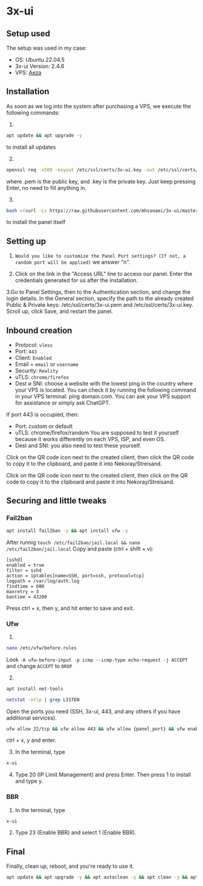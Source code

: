 # 3x-ui

## Setup used

The setup was used in my case:

- OS: Ubuntu 22.04.5
- 3x-ui Version: 2.4.6
- VPS: [Aeza](https://aeza.net/?ref=572663)

## Installation

As soon as we log into the system after purchasing a VPS, we execute the following commands:

1. 
```bash
apt update && apt upgrade -y
```
to install all updates

2. 
```bash 
openssl req -x509 -keyout /etc/ssl/certs/3x-ui.key -out /etc/ssl/certs/3x-ui.pem -newkey rsa:4096 -sha256 -days 3650 -nodes -new
```
where .pem is the public key, and .key is the private key.
Just keep pressing Enter, no need to fill anything in.

3. 
```bash
bash <(curl -Ls https://raw.githubusercontent.com/mhsanaei/3x-ui/master/install.sh)
```
to install the panel itself

## Setting up

1. `Would you like to customize the Panel Port settings? (If not, a random port will be applied)`
we answer "n".

2. Click on the link in the "Access URL" line to access our panel. Enter the credentials generated for us after the installation.

3.Go to Panel Settings, then to the Authentication section, and change the login details. In the General section, specify the path to the already created Public & Private keys: /etc/ssl/certs/3x-ui.pem and /etc/ssl/certs/3x-ui.key. Scroll up, click Save, and restart the panel.

## Inbound creation

- Protocol: `vless`
- Port: `443`
- Client: `Enabled`
- Email = `email` or `username`
- Security: `Reality`
- uTLS: `chrome/firefox`
- Dest и SNI: choose a website with the lowest ping in the country where your VPS is located. You can check it by running the following command in your VPS terminal: ping domain.com. You can ask your VPS support for assistance or simply ask ChatGPT.

If port 443 is occupied, then:

- Port: custom or default
- uTLS: chrome/firefox/random
You are supposed to test it yourself because it works differently on each VPS, ISP, and even OS.
- Dest and SNI: you also need to test these yourself.

Click on the QR code icon next to the created client, then click the QR code to copy it to the clipboard, and paste it into Nekoray/Streisand.

Click on the QR code icon next to the created client, then click on the QR code to copy it to the clipboard and paste it into Nekoray/Streisand.

## Securing and little tweaks
### Fail2ban

```bash
apt install fail2ban -y && apt install ufw -y
```

After runnig `touch /etc/fail2ban/jail.local && nano /etc/fail2ban/jail.local`
Copy and paste (ctrl + shift + v):

```nginx
[sshd]
enabled = true
filter = sshd
action = iptables[name=SSH, port=ssh, protocol=tcp]
logpath = /var/log/auth.log
findtime = 600
maxretry = 3
bantime = 43200
```

Press ctrl + x, then y, and hit enter to save and exit.

### Ufw

1. 
```bash
nano /etc/ufw/before.rules
```
Look `-A ufw-before-input -p icmp --icmp-type echo-request -j ACCEPT` and change `ACCEPT` to `DROP`

2. 
```bash
apt install net-tools
```
```bash
netstat -ntlp | grep LISTEN
```
Open the ports you need (SSH, 3x-ui, 443, and any others if you have additional services).
```bash
ufw allow 22/tcp && ufw allow 443 && ufw allow {panel_port} && ufw enable
```
ctrl + x, y and enter.

3. In the terminal, type 
```bash
x-ui
```

4. Type 20 (IP Limit Management) and press Enter. Then press 1 to install and type y.

### BBR

1. In the terminal, type
```bash
x-ui
```

2. Type 23 (Enable BBR) and select 1 (Enable BBR).

## Final

Finally, clean up, reboot, and you're ready to use it.
```bash
apt update && apt upgrade -y && apt autoclean -y && apt clean -y && apt autoremove -y && reboot
```